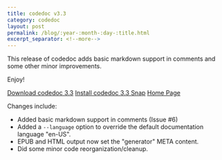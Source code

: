 ```yaml
---
title: codedoc v3.3
category: codedoc
layout: post
permalink: /blog/:year-:month-:day-:title.html
excerpt_separator: <!--more-->
---
```


This release of codedoc adds basic markdown support in comments and some other
minor improvements.

Enjoy!

<a class="btn btn-primary" href="https://github.com/michaelrsweet/codedoc/releases/tag/v3.3">Download codedoc 3.3</a>
<a class="btn btn-default" href="https://snapcraft.io/codedoc">Install codedoc 3.3 Snap</a>
<a class="btn btn-default" href="/codedoc/index.html">Home Page</a>

<!--more-->

Changes include:

- Added basic markdown support in comments (Issue #6)
- Added a `--language` option to override the default documentation language
  "en-US".
- EPUB and HTML output now set the "generator" META content.
- Did some minor code reorganization/cleanup.
